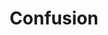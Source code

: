 ---
title: "Confusion"
index:
  - confusion
permalink: /spells/confusion/
tags:
  - Spell
  - 4th Level
  - Enchantment
available_for:
  - Bard
  - Druid
  - Sorcerer
  - Wizard
level: "4th Level"
school: "Enchantment"
range: "90 ft"
area: "10 ft"
shape: "Sphere"
comp:
  - V
  - S
  - M
material: "three walnut shells."
duration: "1 Minute"
concentration: true
attack: "WIS Save"
description: |
  This spell assaults and twists creatures' minds, spawning delusions and provoking uncontrolled action. Each creature in a 10-foot-radius sphere centered on a point you choose within range must succeed on a Wisdom saving throw when you cast this spell or be affected by it.

  An affected target can't take reactions and must roll a d10 at the start of each of its turns to determine its behavior for that turn.

  | d10 | Behavior |
  | :--- | :--- |
  | 1 | The creature uses all its movement to move in a random direction. To determine the direction, roll a d8 and assign a direction to each die face. The creature doesn't take an action this turn. |
  | 2-6 | The creature doesn't move or take actions this turn. |
  | 7-8 | The creature uses its action to make a melee attack against a randomly determined creature within its reach. If there is no creature within its reach, the creature does nothing this turn. |
  | 9-10 | The creature can act and move normally. |

  At the end of each of its turns, an affected target can make a Wisdom saving throw. If it succeeds, this effect ends for that target.

  **At higher levels.** When you cast this spell using a spell slot of 5th level or higher, the radius of the sphere increases by 5 feet for each slot level above 4th.
excerpt: "This spell assaults and twists creatures' minds, spawning delusions and provoking uncontrolled action."
source: "Basic Rules"
---